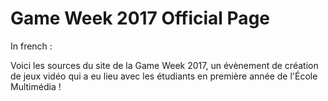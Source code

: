 # Game Week 2017 Official Page

In french :

Voici les sources du site de la Game Week 2017, un évènement de création de jeux vidéo qui a eu lieu avec les étudiants en première année de l'École Multimédia !
